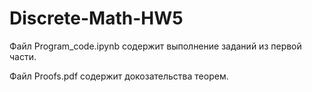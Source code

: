 # Discrete-Math-HW5
<p>Файл Program_code.ipynb содержит выполнение заданий из первой части.</p>
<p>Файл Proofs.pdf содержит докозательства теорем.</p>
